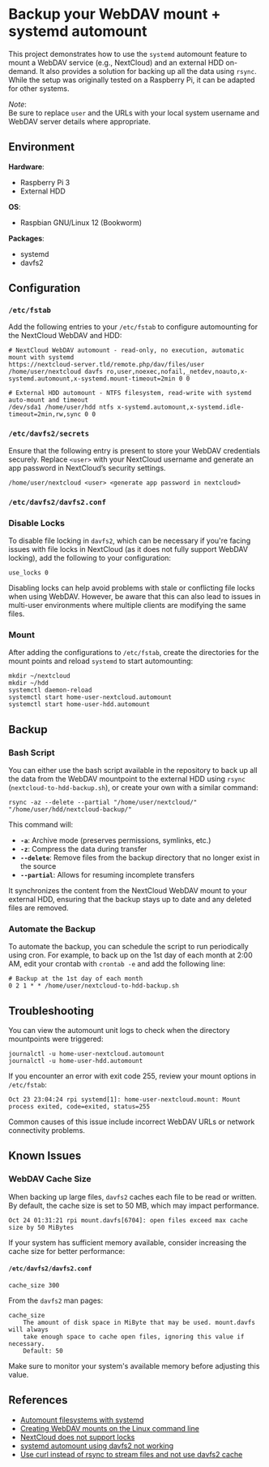 # Backup your WebDAV mount + systemd automount

This project demonstrates how to use the `systemd` automount feature to mount a WebDAV service (e.g., NextCloud) and an external HDD on-demand. It also provides a solution for backing up all the data using `rsync`. While the setup was originally tested on a Raspberry Pi, it can be adapted for other systems.

*Note*:  
Be sure to replace `user` and the URLs with your local system username and WebDAV server details where appropriate.

## Environment

**Hardware**:
- Raspberry Pi 3
- External HDD

**OS**:
- Raspbian GNU/Linux 12 (Bookworm)

**Packages**:
- systemd
- davfs2

## Configuration

### `/etc/fstab`

Add the following entries to your `/etc/fstab` to configure automounting for the NextCloud WebDAV and HDD:

```shell
# NextCloud WebDAV automount - read-only, no execution, automatic mount with systemd
https://nextcloud-server.tld/remote.php/dav/files/user /home/user/nextcloud davfs ro,user,noexec,nofail,_netdev,noauto,x-systemd.automount,x-systemd.mount-timeout=2min 0 0

# External HDD automount - NTFS filesystem, read-write with systemd auto-mount and timeout
/dev/sda1 /home/user/hdd ntfs x-systemd.automount,x-systemd.idle-timeout=2min,rw,sync 0 0
```

### `/etc/davfs2/secrets`

Ensure that the following entry is present to store your WebDAV credentials securely. Replace `<user>` with your NextCloud username and generate an app password in NextCloud’s security settings.

```shell
/home/user/nextcloud <user> <generate app password in nextcloud>
```

### `/etc/davfs2/davfs2.conf`

### Disable Locks

To disable file locking in `davfs2`, which can be necessary if you're facing issues with file locks in NextCloud (as it does not fully support WebDAV locking), add the following to your configuration:

```shell
use_locks 0
```

Disabling locks can help avoid problems with stale or conflicting file locks when using WebDAV. However, be aware that this can also lead to issues in multi-user environments where multiple clients are modifying the same files.


### Mount

After adding the configurations to `/etc/fstab`, create the directories for the mount points and reload `systemd` to start automounting:

```shell
mkdir ~/nextcloud
mkdir ~/hdd
systemctl daemon-reload
systemctl start home-user-nextcloud.automount
systemctl start home-user-hdd.automount
```

## Backup

### Bash Script

You can either use the bash script available in the repository to back up all the data from the WebDAV mountpoint to the external HDD using `rsync` (`nextcloud-to-hdd-backup.sh`), or create your own with a similar command:

```shell
rsync -az --delete --partial "/home/user/nextcloud/" "/home/user/hdd/nextcloud-backup/"
```

This command will:

- **`-a`**: Archive mode (preserves permissions, symlinks, etc.)
- **`-z`**: Compress the data during transfer
- **`--delete`**: Remove files from the backup directory that no longer exist in the source
- **`--partial`**: Allows for resuming incomplete transfers

It synchronizes the content from the NextCloud WebDAV mount to your external HDD, ensuring that the backup stays up to date and any deleted files are removed.

### Automate the Backup

To automate the backup, you can schedule the script to run periodically using cron. For example, to back up on the 1st day of each month at 2:00 AM, edit your crontab with `crontab -e` and add the following line:

```shell
# Backup at the 1st day of each month
0 2 1 * * /home/user/nextcloud-to-hdd-backup.sh
```

## Troubleshooting

You can view the automount unit logs to check when the directory mountpoints were triggered:

```shell
journalctl -u home-user-nextcloud.automount
journalctl -u home-user-hdd.automount
```

If you encounter an error with exit code 255, review your mount options in `/etc/fstab`:

```shell
Oct 23 23:04:24 rpi systemd[1]: home-user-nextcloud.mount: Mount process exited, code=exited, status=255
```

Common causes of this issue include incorrect WebDAV URLs or network connectivity problems.

## Known Issues

### WebDAV Cache Size

When backing up large files, `davfs2` caches each file to be read or written. By default, the cache size is set to 50 MB, which may impact performance.
~~~shell
Oct 24 01:31:21 rpi mount.davfs[6704]: open files exceed max cache size by 50 MiBytes
~~~

If your system has sufficient memory available, consider increasing the cache size for better performance:

#### `/etc/davfs2/davfs2.conf`

```shell
cache_size 300
```

From the `davfs2` man pages:

```shell
cache_size
    The amount of disk space in MiByte that may be used. mount.davfs will always
    take enough space to cache open files, ignoring this value if necessary.
    Default: 50
```

Make sure to monitor your system's available memory before adjusting this value.

## References

- [Automount filesystems with systemd](https://community.hetzner.com/tutorials/automount-filesystems-with-systemd)
- [Creating WebDAV mounts on the Linux command line](https://docs.nextcloud.com/server/latest/user_manual/en/files/access_webdav.html#creating-webdav-mounts-on-the-linux-command-line)
- [NextCloud does not support locks](https://docs.nextcloud.com/server/latest/user_manual/en/files/access_webdav.html#known-issues)
- [systemd automount using davfs2 not working](https://discourse.osmc.tv/t/systemd-automount-using-davfs2-not-working/94200/5)
- [Use curl instead of rsync to stream files and not use davfs2 cache](https://unix.stackexchange.com/questions/354026/disable-davfs2-caching)